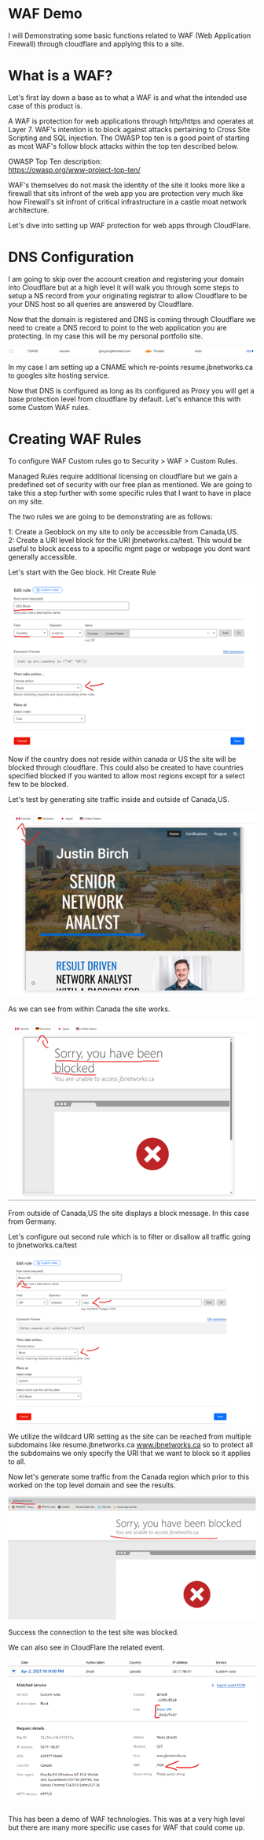 # WAF Demo

I will Demonstrating some basic functions related to WAF (Web Application Firewall) through cloudflare and applying this to a site.

# What is a WAF?

Let's first lay down a base as to what a WAF is and what the intended use case of this product is.

A WAF is protection for web applications through http/https and operates at Layer 7. WAF's intention is to block against attacks pertaining to Cross Site Scripting and SQL injection. The OWASP top ten is a good point of starting as most WAF's follow block attacks within the top ten described below.

OWASP Top Ten description:  
https://owasp.org/www-project-top-ten/

WAF's themselves do not mask the identity of the site it looks more like a firewall that sits infront of the web app you are protection very much like how Firewall's sit infront of critical infrastructure in a castle moat network architecture.

Let's dive into setting up WAF protection for web apps through CloudFlare.

# DNS Configuration

I am going to skip over the account creation and registering your domain into Cloudflare but at a high level it will walk you through some steps to setup a NS record from your originating registrar to allow Cloudflare to be your DNS host so all queries are answered by Cloudflare.

Now that the domain is registered and DNS is coming through Cloudflare we need to create a DNS record to point to the web application you are protecting. In my case this will be my personal portfolio site.

![DNS-CNAME](Images/DNS-CNAME.png)

In my case I am setting up a CNAME which re-points resume.jbnetworks.ca to googles site hosting service.

Now that DNS is configured as long as its configured as Proxy you will get a base protection level from cloudflare by default. Let's enhance this with some Custom WAF rules.

# Creating WAF Rules

To configure WAF Custom rules go to Security > WAF  > Custom Rules.

Managed Rules require additional licensing on cloudflare but we gain a predefined set of security with our free plan as mentioned. We are going to take this a step further with some specific rules that I want to have in place on my site.

The two rules we are going to be demonstrating are as follows:

1: Create a Geoblock on my site to only be accessible from Canada,US.  
2: Create a URI level block for the URI jbnetworks.ca/test. This would be useful to block access to a specific mgmt page or webpage you dont want generally accessible.

Let's start with the Geo block. Hit Create Rule

![GEO-BLOCK](Images/GEO-BLOCK.png)

Now if the country does not reside within canada or US the site will be blocked through cloudflare. This could also be created to have countries specified blocked if you wanted to allow most regions except for a select few to be blocked.

Let's test by generating site traffic inside and outside of Canada,US.

![Site-Test-S](Images/Site-Test-S.png)

As we can see from within Canada the site works.

![Site-Test-F](Images/Site-Test-F.png)

From outside of Canada,US the site displays a block message. In this case from Germany.

Let's configure out second rule which is to filter or disallow all traffic going to jbnetworks.ca/test

![URI-BLOCK](Images/URI-BLOCK.png)

We utilize the wildcard URI setting as the site can be reached from multiple subdomains like resume.jbnetworks.ca www.jbnetworks.ca so to protect all the subdomains we only specify the URI that we want to block so it applies to all.

Now let's generate some traffic from the Canada region which prior to this worked on the top level domain and see the results.

![URI-Test-Block](Images/URI-Test-Block.png)

Success the connection to the test site was blocked.

We can also see in CloudFlare the related event.

![URI-Event](Images/URI-Event.png)

This has been a demo of WAF technologies. This was at a very high level but there are many more specific use cases for WAF that could come up. 